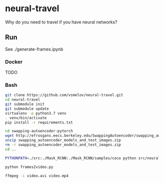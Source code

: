 # neural-travel
Why do you need to travel if you have neural networks?

## Run

See ./generate-frames.ipynb

### Docker

TODO

### Bash

```bash
git clone https://github.com/vsmelov/neural-travel.git
cd neural-travel
git submodule init
git submodule update
virtualenv -p python3.7 venv
. venv/bin/activate
pip install -r requirements.txt

cd swapping-autoencoder-pytorch
wget http://efrosgans.eecs.berkeley.edu/SwappingAutoencoder/swapping_autoencoder_models_and_test_images.zip
unzip swapping_autoencoder_models_and_test_images.zip
rm -r swapping_autoencoder_models_and_test_images.zip
cd ..

PYTHONPATH=./src:./Mask_RCNN:./Mask_RCNN/samples/coco python src/neural_travel/mycoco.py --img=
```


```bash
python frames2video.py
```

```bash
ffmpeg -i video.avi video.mp4
```
